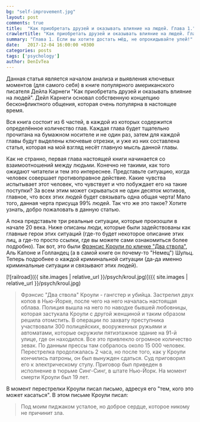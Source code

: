 ```yaml
---
bg: "self-improvement.jpg"
layout: post
comments: true
title:  "Как приобретать друзей и оказывать влияние на людей. Глава 1."
crawlertitle: "Как приобретать друзей и оказывать влияние на людей. Глава 1."
summary: "Глава 1. Если вы хотите достать мёд, не опрокидывайте улей!"
date:   2017-12-04 16:00:00 +0300
categories: posts
tags: ['psychology']
author: DenIvTea
---
```


Данная статья является началом анализа и выявления ключевых моментов (для самого себя) в книге популярного американского писателя Дейла Карнеги "Как приобретать друзей и оказывать влияние на людей". Дейл Карнеги основал собственную концепцию бесконфликтного общения, которая очень популярна в настоящее время.  

Вся книга состоит из 6 частей, в каждой из которых содержится определённое количество глав. Каждая глава будет тщательно прочитана на бумажном носителе и не один раз, затем для каждой главы будут выделены ключевые отрезки, и уже из них составлена статья, которая на мой взгляд несёт главную мысль данной главы. 

Как не странно, первая глава настоящей книги начинается со взаимоотношений между людьми. Конечно не такими, как того ожидают читатели и тем это интереснее. Представьте ситуацию, когда человек совершает противоправное действие. Какие чувства испытывает этот человек, что чувствует и что побуждает его на такие поступки? За всем этим может скрываться не один десяток мотивов, главное, что всех этих людей будет связывать одна общая черта! Мало того, данная черта присуща 99% людей. Так что же это такое? Хотите узнать, добро пожаловать в данную статью.

А пока представьте три реальные ситуации, которые произошли в начале 20 века. Ниже описаны люди, которые были задействованы как главные герои этих ситуаций (где-то будет некоторое описание этих лиц, а где-то просто ссылки, где вы можете сами ознакомиться более подробно). Так вот, это были [Фрэнсис Кроули по кличке "Два ствола"](https://en.wikipedia.org/wiki/Francis_Crowley "Фрэнсис Кроули"), Аль Капоне и Голландец (а в самой книге он почему-то "Немец") Шульц. Теперь подробнее о каждой криминальной ситуации (да-да именно криминальные ситуации и связывают этих людей). 

[![railroad]({{ site.images | relative_url }}/psych/kroul.jpg)]({{ site.images | relative_url }}/psych/kroul.jpg)
<blockquote>Фрэнсис "Два ствола" Кроули - гангстер и убийца. Застрелил двух копов в Нью-Йорке, после чего на него началась настоящая облава. Полиция вышла на него по наводке бывшей любовницы, которая застукала Кроули с другой женщиной и таким образом решила отомстить. В операции по захвату преступника участвовали 300 полицейских, вооруженных ружьями и автоматами, которые окружили пятиэтажное здание на 91-й улице, где он находился. Все это привлекло огромное количество зевак. По данным прессы там собралось около 15 000 человек. Перестрелка продолжалась 2 часа, но после того, как у Кроули кончились патроны, он был вынужден сдаться. Суд приговорил его к электрическому стулу. Приговор был приведен в исполнение в тюрьме Синг-Синг, в штате Нью-Йорк. На момент смерти Кроули был 19 лет. </blockquote>

В момент перестрелки Кроули писал письмо, адресуя его "тем, кого это может касаться". В этом письме Кроули писал:

<blockquote>Под моим пиджаком усталое, но доброе сердце, которое никому не причинит зла.</blockquote>

